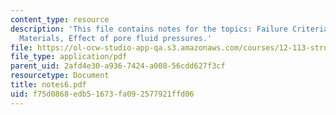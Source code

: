 ```yaml
---
content_type: resource
description: 'This file contains notes for the topics: Failure Criteria, Cohesive
  Materials, Effect of pore fluid pressures.'
file: https://ol-ocw-studio-app-qa.s3.amazonaws.com/courses/12-113-structural-geology-fall-2005/f75d0868edb51673fa092577921ffd06_notes6.pdf
file_type: application/pdf
parent_uid: 2afd4e30-a936-7424-a008-56cdd627f3cf
resourcetype: Document
title: notes6.pdf
uid: f75d0868-edb5-1673-fa09-2577921ffd06
---
```

